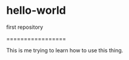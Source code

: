 # hello-world
first repository

=================

This is me trying to learn how to use this thing.
